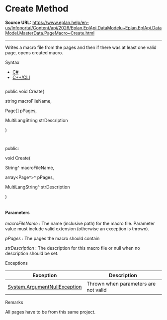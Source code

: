 # Create Method

**Source URL:** https://www.eplan.help/en-us/Infoportal/Content/api/2026/Eplan.EplApi.DataModelu~Eplan.EplApi.DataModel.MasterData.PageMacro~Create.html

---

Writes a macro file from the pages and then if there was at least one valid page, opens created macro.

Syntax

- [C#](#i-syntax-CS)
- [C++/CLI](#i-syntax-CPP2005)

```
```
public void Create( 

   string macroFileName,

   Page[] pPages,

   MultiLangString strDescription

)
```
```

```
```
public:

void Create( 

   String^ macroFileName,

   array<Page^>^ pPages,

   MultiLangString^ strDescription

)
```
```

#### Parameters

*macroFileName*
:   The name (inclusive path) for the macro file. Parameter value must include valid extension (otherwise an exception is thrown).

*pPages*
:   The pages the macro should contain

*strDescription*
:   The description for this macro file or null when no description should be set.

Exceptions

| Exception | Description |
| --- | --- |
| [System.ArgumentNullException](#) | Thrown when parameters are not valid |

Remarks

All pages have to be from this same project.
